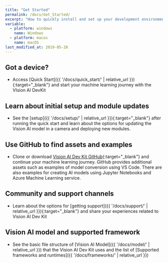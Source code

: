 ```yaml
---
title: "Get Started"
permalink: /docs/Get_Started/
excerpt: "How to quickly install and set up your development environment to use the Vision AI DevKit."
variable:
  - platform: windows
    name: Windows
  - platform: macos
    name: macOS
last_modified_at: 2019-05-28
---
```


## Got a device?

- Access [Quick Start]({{ '/docs/quick_start/' | relative_url }}){:target="_blank"} and start your machine learning journey with the VIsion AI DevKit

## Learn about initial setup and module updates

- See the [setup]({{ '/docs/setup/' | relative_url }}){:target="_blank"} after running the quick start and learn about the options for updating the Vision AI model in a camera and deploying new modules.

## Use GitHub to find assets and examples

- Clone or download [Vision AI Dev Kit GitHub](https://github.com/Microsoft/vision-ai-developer-kit){:target="_blank"} and continue your machine learning journey. GitHub provides additional assets such as examples of model conversion using VS Code. There are also examples for creating AI models using Jupyter Notebooks and Azure Machine Learning service.

## Community and support channels

- Learn about the options for [getting support]({{ '/docs/support/' | relative_url }}){:target="_blank"} and share your experiences related to Vision AI Dev Kit

## Vision AI model and supported framework

- See the basic file structure of [Vision AI Model]({{ '/docs/model/' | relative_url }}) that the Vision AI Dev Kit uses and the list of [Supported frameworks and runtimes]({{ '/docs/frameworks/' | relative_url }})

